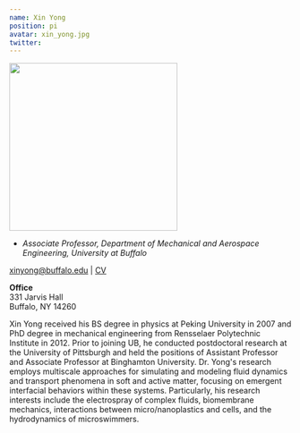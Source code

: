 ```yaml
---
name: Xin Yong
position: pi
avatar: xin_yong.jpg
twitter:
---
```


<img width="300" src="{{site.baseurl}}/images/people/{{page.avatar}}" data-action="zoom">

- _Associate Professor, Department of Mechanical and Aerospace Engineering, University at Buffalo_<br>

<a href="mailto:xinyong@buffalo.edu"><i class="fa fa-envelope-o"></i> xinyong@buffalo.edu</a>
| <a href="/documents/cv-xinyong.pdf"><i class="fa fa-file-pdf-o"></i> CV</a>

**Office**<br>
331 Jarvis Hall<br>
Buffalo, NY 14260

Xin Yong received his BS degree in physics at Peking University in 2007 and PhD degree in mechanical engineering from Rensselaer Polytechnic Institute in 2012. Prior to joining UB, he conducted postdoctoral research at the University of Pittsburgh and held the positions of Assistant Professor and Associate Professor at Binghamton University. Dr. Yong's research employs multiscale approaches for simulating and modeling fluid dynamics and transport phenomena in soft and active matter, focusing on emergent interfacial behaviors within these systems. Particularly, his research interests include the electrospray of complex fluids, biomembrane mechanics, interactions between micro/nanoplastics and cells, and the hydrodynamics of microswimmers.